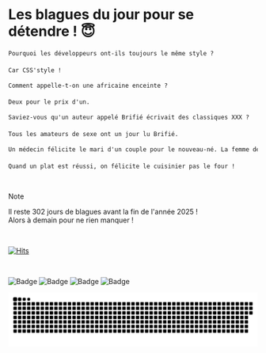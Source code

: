 
<h1>Les blagues du jour pour se détendre ! 😇</h1>

```diff
Pourquoi les développeurs ont-ils toujours le même style ?

Car CSS'style !
```

```diff
Comment appelle-t-on une africaine enceinte ?

Deux pour le prix d'un.
```

```diff
Saviez-vous qu'un auteur appelé Brifié écrivait des classiques XXX ?

Tous les amateurs de sexe ont un jour lu Brifié.
```

```diff
Un médecin félicite le mari d'un couple pour le nouveau-né. La femme demande au médecin pourquoi elle n'est pas félicitée.

Quand un plat est réussi, on félicite le cuisinier pas le four !
```

<br/>

> [!NOTE]
> Il reste 302 jours de blagues avant la fin de l'année 2025 ! <br/>
> Alors à demain pour ne rien manquer !

<br/>


[![Hits](https://hits.seeyoufarm.com/api/count/incr/badge.svg?url=https%3A%2F%2Fgithub.com%2FClems02%2Fhit-counter&count_bg=%23003E80&title_bg=%235C9FE1&icon=powershell.svg&icon_color=%23FFFFFF&title=Visite&edge_flat=false)](https://hits.seeyoufarm.com)


<br/>


![Badge](https://img.shields.io/badge/Last%20updated%20on-white?style=for-the-badge&logo=clockify)   ![Badge](https://img.shields.io/badge/05/03-white?style=for-the-badge) ![Badge](https://img.shields.io/badge/at-white?style=for-the-badge) ![Badge](https://img.shields.io/badge/03:04-white?style=for-the-badge)


<p align="center">
 <img width="1000" src="assets/github-snake.svg" alt="snake"/>
</p>
